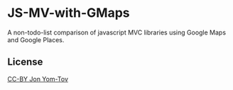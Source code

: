 JS-MV-with-GMaps
================

A non-todo-list comparison of javascript MVC libraries using Google Maps and Google Places.

License
-------

[CC-BY Jon Yom-Tov](http://creativecommons.org/licenses/by/3.0/)
